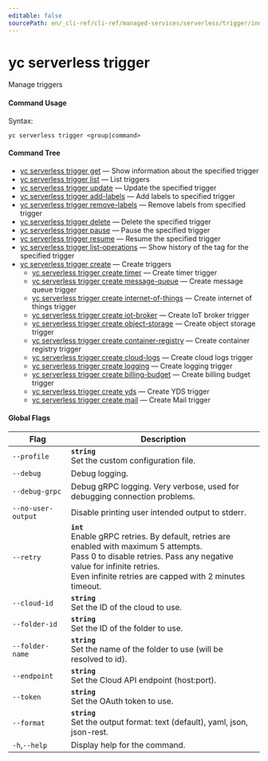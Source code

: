 ```yaml
---
editable: false
sourcePath: en/_cli-ref/cli-ref/managed-services/serverless/trigger/index.md
---
```


# yc serverless trigger

Manage triggers

#### Command Usage

Syntax: 

`yc serverless trigger <group|command>`

#### Command Tree

- [yc serverless trigger get](get.md) — Show information about the specified trigger
- [yc serverless trigger list](list.md) — List triggers
- [yc serverless trigger update](update.md) — Update the specified trigger
- [yc serverless trigger add-labels](add-labels.md) — Add labels to specified trigger
- [yc serverless trigger remove-labels](remove-labels.md) — Remove labels from specified trigger
- [yc serverless trigger delete](delete.md) — Delete the specified trigger
- [yc serverless trigger pause](pause.md) — Pause the specified trigger
- [yc serverless trigger resume](resume.md) — Resume the specified trigger
- [yc serverless trigger list-operations](list-operations.md) — Show history of the tag for the specified trigger
- [yc serverless trigger create](create/index.md) — Create triggers
	- [yc serverless trigger create timer](create/timer.md) — Create timer trigger
	- [yc serverless trigger create message-queue](create/message-queue.md) — Create message queue trigger
	- [yc serverless trigger create internet-of-things](create/internet-of-things.md) — Create internet of things trigger
	- [yc serverless trigger create iot-broker](create/iot-broker.md) — Create IoT broker trigger
	- [yc serverless trigger create object-storage](create/object-storage.md) — Create object storage trigger
	- [yc serverless trigger create container-registry](create/container-registry.md) — Create container registry trigger
	- [yc serverless trigger create cloud-logs](create/cloud-logs.md) — Create cloud logs trigger
	- [yc serverless trigger create logging](create/logging.md) — Create logging trigger
	- [yc serverless trigger create billing-budget](create/billing-budget.md) — Create billing budget trigger
	- [yc serverless trigger create yds](create/yds.md) — Create YDS trigger
	- [yc serverless trigger create mail](create/mail.md) — Create Mail trigger

#### Global Flags

| Flag | Description |
|----|----|
|`--profile`|<b>`string`</b><br/>Set the custom configuration file.|
|`--debug`|Debug logging.|
|`--debug-grpc`|Debug gRPC logging. Very verbose, used for debugging connection problems.|
|`--no-user-output`|Disable printing user intended output to stderr.|
|`--retry`|<b>`int`</b><br/>Enable gRPC retries. By default, retries are enabled with maximum 5 attempts.<br/>Pass 0 to disable retries. Pass any negative value for infinite retries.<br/>Even infinite retries are capped with 2 minutes timeout.|
|`--cloud-id`|<b>`string`</b><br/>Set the ID of the cloud to use.|
|`--folder-id`|<b>`string`</b><br/>Set the ID of the folder to use.|
|`--folder-name`|<b>`string`</b><br/>Set the name of the folder to use (will be resolved to id).|
|`--endpoint`|<b>`string`</b><br/>Set the Cloud API endpoint (host:port).|
|`--token`|<b>`string`</b><br/>Set the OAuth token to use.|
|`--format`|<b>`string`</b><br/>Set the output format: text (default), yaml, json, json-rest.|
|`-h`,`--help`|Display help for the command.|
